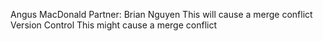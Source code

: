 Angus MacDonald
Partner: Brian Nguyen
This will cause a merge conflict
Version Control
This might cause a merge conflict
